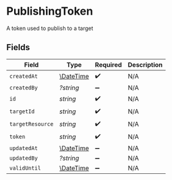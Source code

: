 # PublishingToken

A token used to publish to a target


## Fields

| Field                                                         | Type                                                          | Required                                                      | Description                                                   |
| ------------------------------------------------------------- | ------------------------------------------------------------- | ------------------------------------------------------------- | ------------------------------------------------------------- |
| `createdAt`                                                   | [\DateTime](https://www.php.net/manual/en/class.datetime.php) | :heavy_check_mark:                                            | N/A                                                           |
| `createdBy`                                                   | *?string*                                                     | :heavy_minus_sign:                                            | N/A                                                           |
| `id`                                                          | *string*                                                      | :heavy_check_mark:                                            | N/A                                                           |
| `targetId`                                                    | *string*                                                      | :heavy_check_mark:                                            | N/A                                                           |
| `targetResource`                                              | *string*                                                      | :heavy_check_mark:                                            | N/A                                                           |
| `token`                                                       | *string*                                                      | :heavy_check_mark:                                            | N/A                                                           |
| `updatedAt`                                                   | [\DateTime](https://www.php.net/manual/en/class.datetime.php) | :heavy_minus_sign:                                            | N/A                                                           |
| `updatedBy`                                                   | *?string*                                                     | :heavy_minus_sign:                                            | N/A                                                           |
| `validUntil`                                                  | [\DateTime](https://www.php.net/manual/en/class.datetime.php) | :heavy_minus_sign:                                            | N/A                                                           |